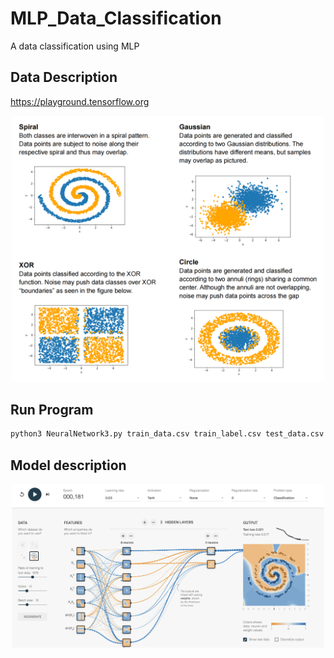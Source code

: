# MLP_Data_Classification
A data classification using MLP

## Data Description
 https://playground.tensorflow.org
 <p align="center"><img src="images/datasets.png" alt="Trojan" width="500" /></p>

## Run Program
```python
python3 NeuralNetwork3.py train_data.csv train_label.csv test_data.csv
```

## Model description
 <p align="center"><img src="images/sample.png" alt="Trojan" width="500" /></p>